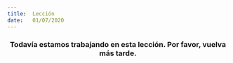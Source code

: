 ```yaml
---
title:  Lección
date:   01/07/2020
---
```


### <center>Todavía estamos trabajando en esta lección. Por favor, vuelva más tarde.</center>